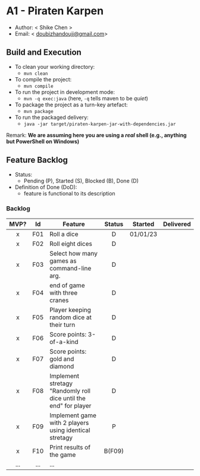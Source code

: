 # A1 - Piraten Karpen

  * Author: < Shike Chen >
  * Email: < doubizhandouji@gmail.com>

## Build and Execution

  * To clean your working directory:
    * `mvn clean`
  * To compile the project:
    * `mvn compile`
  * To run the project in development mode:
    * `mvn -q exec:java` (here, `-q` tells maven to be _quiet_)
  * To package the project as a turn-key artefact:
    * `mvn package`
  * To run the packaged delivery:
    * `java -jar target/piraten-karpen-jar-with-dependencies.jar` 

Remark: **We are assuming here you are using a _real_ shell (e.g., anything but PowerShell on Windows)**

## Feature Backlog

 * Status: 
   * Pending (P), Started (S), Blocked (B), Done (D)
 * Definition of Done (DoD):
   * feature is functional to its description

### Backlog 

| MVP? | Id  | Feature  | Status  |  Started  | Delivered |
| :-:  |:-:  |---       | :-:     | :-:       | :-:       |
| x   | F01 | Roll a dice |  D | 01/01/23 |  |
| x   | F02 | Roll eight dices  |  D |   |
| x   | F03 | Select how many games as command-line arg.  |  D  |   |
| x   | F04 | end of game with three cranes | D | |
| x   | F05 | Player keeping random dice at their turn | D | | 
| x   | F06 | Score points: 3-of-a-kind | D | |
| x   | F07 | Score points: gold and diamond  | D  | | |
| x   | F08 | Implement stretagy "Randomly roll dice until the end" for player  |D||
| x   | F09 | Implement game with 2 players using identical stretagy  | P | | |
| x   | F10 | Print results of the game | B(F09) ||
| ... | ... | ... |

